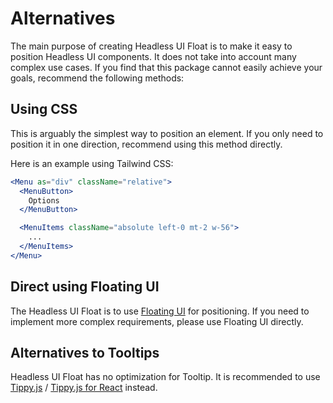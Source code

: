 # Alternatives

The main purpose of creating Headless UI Float is to make it easy to position Headless UI components. It does not take into account many complex use cases. If you find that this package cannot easily achieve your goals, recommend the following methods:

## Using CSS

This is arguably the simplest way to position an element. If you only need to position it in one direction, recommend using this method directly.

Here is an example using Tailwind CSS:

```jsx
<Menu as="div" className="relative">
  <MenuButton>
    Options
  </MenuButton>

  <MenuItems className="absolute left-0 mt-2 w-56">
    ...
  </MenuItems>
</Menu>
```

## Direct using Floating UI

The Headless UI Float is to use [Floating UI](https://floating-ui.com/) for positioning. If you need to implement more complex requirements, please use Floating UI directly.

## Alternatives to Tooltips

Headless UI Float has no optimization for Tooltip. It is recommended to use [Tippy.js](https://atomiks.github.io/tippyjs/) / [Tippy.js for React](https://github.com/atomiks/tippyjs-react) instead.
